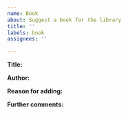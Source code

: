 ```yaml
---
name: Book
about: Suggest a book for the library
title: ''
labels: book
assignees: ''

---
```


**Title:**

**Author:**

**Reason for adding:**

**Further comments:**
